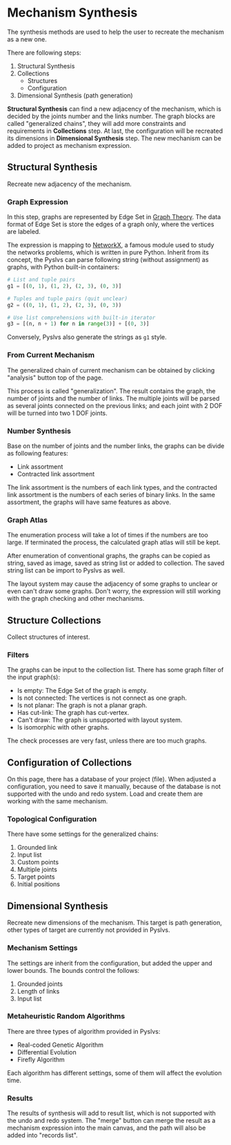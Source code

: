 # Mechanism Synthesis

The synthesis methods are used to help the user to recreate the mechanism
as a new one.

There are following steps:

1. Structural Synthesis
1. Collections
    + Structures
    + Configuration
1. Dimensional Synthesis (path generation)

**Structural Synthesis** can find a new adjacency of the mechanism,
which is decided by the joints number and the links number.
The graph blocks are called "generalized chains",
they will add more constraints and requirements in **Collections** step.
At last, the configuration will be recreated its dimensions in
**Dimensional Synthesis** step.
The new mechanism can be added to project as mechanism expression.

## Structural Synthesis

Recreate new adjacency of the mechanism.

### Graph Expression

In this step, graphs are represented by Edge Set in [Graph Theory](https://en.wikipedia.org/wiki/Graph_theory).
The data format of Edge Set is store the edges of a graph only,
where the vertices are labeled.

The expression is mapping to [NetworkX](https://networkx.github.io/),
a famous module used to study the networks problems, which is written in pure Python.
Inherit from its concept, the Pyslvs can parse following string (without assignment)
as graphs, with Python built-in containers:

```python
# List and tuple pairs
g1 = [(0, 1), (1, 2), (2, 3), (0, 3)]

# Tuples and tuple pairs (quit unclear)
g2 = ((0, 1), (1, 2), (2, 3), (0, 3))

# Use list comprehensions with built-in iterator
g3 = [(n, n + 1) for n in range(3)] + [(0, 3)]
```

Conversely, Pyslvs also generate the strings as `g1` style.

### From Current Mechanism

The generalized chain of current mechanism can be obtained by clicking
"analysis" button top of the page.

This process is called "generalization".
The result contains the graph, the number of joints and the number of links.
The multiple joints will be parsed as several joints connected on the previous links; 
and each joint with 2 DOF will be turned into two 1 DOF joints.

### Number Synthesis

Base on the number of joints and the number links, the graphs can be divide as following features:

+ Link assortment
+ Contracted link assortment

The link assortment is the numbers of each link types,
and the contracted link assortment is the numbers of each series of binary links.
In the same assortment, the graphs will have same features as above.

### Graph Atlas

The enumeration process will take a lot of times if the numbers are too large.
If terminated the process, the calculated graph atlas will still be kept.

After enumeration of conventional graphs, the graphs can be copied as string,
saved as image, saved as string list or added to collection.
The saved string list can be import to Pyslvs as well.

The layout system may cause the adjacency of some graphs to unclear or
even can't draw some graphs.
Don't worry, the expression will still working with the graph checking and
other mechanisms.

## Structure Collections

Collect structures of interest.

### Filters

The graphs can be input to the collection list.
There has some graph filter of the input graph(s):

+ Is empty: The Edge Set of the graph is empty.
+ Is not connected: The vertices is not connect as one graph.
+ Is not planar: The graph is not a planar graph.
+ Has cut-link: The graph has cut-vertex.
+ Can't draw: The graph is unsupported with layout system.
+ Is isomorphic with other graphs.

The check processes are very fast, unless there are too much graphs.

## Configuration of Collections

On this page, there has a database of your project (file).
When adjusted a configuration, you need to save it manually,
because of the database is not supported with the undo and redo system.
Load and create them are working with the same mechanism.

### Topological Configuration

There have some settings for the generalized chains:

1. Grounded link
1. Input list
1. Custom points
1. Multiple joints
1. Target points
1. Initial positions

## Dimensional Synthesis

Recreate new dimensions of the mechanism.
This target is path generation,
other types of target are currently not provided in Pyslvs.

### Mechanism Settings

The settings are inherit from the configuration, but added the upper and lower bounds.
The bounds control the follows:

1. Grounded joints
1. Length of links
1. Input list

### Metaheuristic Random Algorithms

There are three types of algorithm provided in Pyslvs:

+ Real-coded Genetic Algorithm
+ Differential Evolution
+ Firefly Algorithm

Each algorithm has different settings, some of them will affect the evolution time.

### Results

The results of synthesis will add to result list, which is not supported with
the undo and redo system.
The "merge" button can merge the result as a mechanism expression into the main canvas,
and the path will also be added into "records list".
